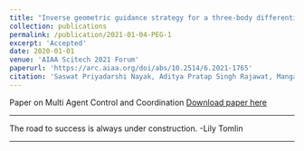 ```yaml
---
title: "Inverse geometric guidance strategy for a three-body differential game"
collection: publications
permalink: /publication/2021-01-04-PEG-1
excerpt: 'Accepted'
date: 2020-01-01
venue: 'AIAA Scitech 2021 Forum'
paperurl: 'https://arc.aiaa.org/doi/abs/10.2514/6.2021-1765'
citation: 'Saswat Priyadarshi Nayak, Aditya Pratap Singh Rajawat, Mangal Kothari (2021). &quot;Title 1.&quot; <i>AIAA Scitech 2021 Forum </i>. 1(1).'
---
```

Paper on Multi Agent Control and Coordination
[Download paper here](https://arc.aiaa.org/doi/abs/10.2514/6.2021-1765)

<!-- Recommended citation: Your Name, You. (2009). "Paper Title 1." <i>Conference</i>. 1(1). -->
---

The road to success is always under construction. -Lily Tomlin

---
